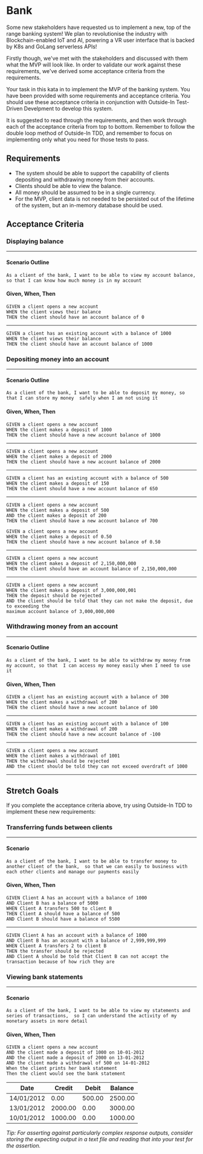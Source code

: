 # Bank

Some new stakeholders have requested us to implement a new, top of the range banking system! 
We plan to revolutionise the industry with Blockchain-enabled IoT and AI, 
powering a VR user interface that is backed by K8s and GoLang serverless APIs!

Firstly though, we've met with the stakeholders and discussed with them what the MVP will look like. 
In order to validate our work against these requirements, we've derived some acceptance criteria 
from the requirements.

Your task in this kata in to implement the MVP of the banking system. 
You have been provided with some requirements and acceptance criteria. 
You should use these acceptance criteria in conjunction with Outside-In Test-Driven Develpment 
to develop this system.

It is suggested to read through the requirements, and then work through each of the acceptance 
criteria from top to bottom. Remember to follow the double loop method of Outside-In TDD, 
and remember to focus on implementing only what you need for those tests to pass.

## Requirements

- The system should be able to support the capability of clients depositing and 
withdrawing money from their accounts.
- Clients should be able to view the balance.
- All money should be assumed to be in a single currency.
- For the MVP, client data is not needed to be persisted out of the lifetime of the system, 
but an in-memory database should be used.

## Acceptance Criteria

### Displaying balance

---

#### Scenario Outline

`As a client of the bank, I want to be able to view my account balance, 
so that I can know how much money is in my account`

#### Given, When, Then

```
GIVEN a client opens a new account
WHEN the client views their balance
THEN the client should have an account balance of 0
```

---

```
GIVEN a client has an existing account with a balance of 1000
WHEN the client views their balance
THEN the client should have an account balance of 1000
```

### Depositing money into an account

---

#### Scenario Outline

`As a client of the bank, I want to be able to deposit my money, so that I can store my money 
safely when I am not using it`

#### Given, When, Then

```
GIVEN a client opens a new account
WHEN the client makes a deposit of 1000
THEN the client should have a new account balance of 1000
```

---

```
GIVEN a client opens a new account
WHEN the client makes a deposit of 2000
THEN the client should have a new account balance of 2000
```

---

```
GIVEN a client has an existing account with a balance of 500
WHEN the client makes a deposit of 150
THEN the client should have a new account balance of 650
```

---

```
GIVEN a client opens a new account
WHEN the client makes a deposit of 500
AND the client makes a deposit of 200
THEN the client should have a new account balance of 700
```

```
GIVEN a client opens a new account
WHEN the client makes a deposit of 0.50
THEN the client should have a new account balance of 0.50
```

---

```
GIVEN a client opens a new account
WHEN the client makes a deposit of 2,150,000,000
THEN the client should have an account balance of 2,150,000,000
```

---

```
GIVEN a client opens a new account
WHEN the client makes a deposit of 3,000,000,001
THEN the deposit should be rejected
AND the client should be told that they can not make the deposit, due to exceeding the 
maximum account balance of 3,000,000,000
```

### Withdrawing money from an account

---

#### Scenario Outline

`As a client of the bank, I want to be able to withdraw my money from my account, so that 
I can access my money easily when I need to use it`

#### Given, When, Then

```
GIVEN a client has an existing account with a balance of 300
WHEN the client makes a withdrawal of 200
THEN the client should have a new account balance of 100
```

---

```
GIVEN a client has an existing account with a balance of 100
WHEN the client makes a withdrawal of 200
THEN the client should have a new account balance of -100
```

---

```
GIVEN a client opens a new account
WHEN the client makes a withdrawal of 1001
THEN the withdrawal should be rejected
AND the client should be told they can not exceed overdraft of 1000
```

---

## Stretch Goals

If you complete the acceptance criteria above, try using Outside-In TDD to implement these 
new requirements:

### Transferring funds between clients

---

#### Scenario

`As a client of the bank, I want to be able to transfer money to another client of the bank, 
so that we can easily to business with each other clients and manage our payments easily`

#### Given, When, Then

```
GIVEN Client A has an account with a balance of 1000
AND Client B has a balance of 5000
WHEN Client A transfers 500 to client B
THEN Client A should have a balance of 500
AND Client B should have a balance of 5500
```

---

```
GIVEN Client A has an account with a balance of 1000
AND Client B has an account with a balance of 2,999,999,999
WHEN Client A transfers 2 to client B
THEN the transfer should be rejected
AND Client A should be told that Client B can not accept the transaction because of how rich they are
```

### Viewing bank statements

---

#### Scenario

`As a client of the bank, I want to be able to view my statements and series of transactions, 
so I can understand the activity of my monetary assets in more detail`

#### Given, When, Then

```
GIVEN a client opens a new account
AND the client made a deposit of 1000 on 10-01-2012
AND the client made a deposit of 2000 on 13-01-2012
AND the client made a withdrawal of 500 on 14-01-2012
When the client prints her bank statement
Then the client would see the bank statement
```

| Date       | Credit  | Debit  | Balance |
| ---------- | ------- | ------ | ------- |
| 14/01/2012 | 0.00    | 500.00 | 2500.00 |
| 13/01/2012 | 2000.00 | 0.00   | 3000.00 |
| 10/01/2012 | 1000.00 | 0.00   | 1000.00 |

_Tip: For asserting against particularly complex response outputs, consider storing the 
expecting output in a text file and reading that into your test for the assertion._
